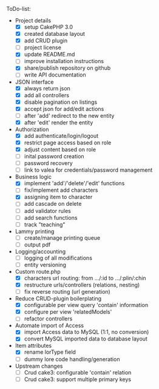 ToDo-list:
 - Project details
   - [x] setup CakePHP 3.0
   - [x] created database layout
   - [x] add CRUD plugin
   - [ ] project license
   - [x] update README.md
   - [ ] improve installation instructions
   - [x] share/publish repository on github
   - [ ] write API documentation
 - JSON interface
   - [x] always return json
   - [x] add all controllers
   - [x] disable pagination on listings
   - [x] accept json for add/edit actions
   - [ ] after 'add' redirect to the new entity
   - [x] after 'edit' render the entity
 - Authorization
   - [x] add authenticate/login/logout
   - [x] restrict page access based on role
   - [x] adjust content based on role
   - [ ] inital password creation
   - [ ] password recovery
   - [ ] link to valea for credentials/password management
 - Business logic
   - [x] implement 'add'/'delete'/'edit' functions
   - [ ] fix/implement add characters
   - [x] assigning item to character
   - [ ] add cascade on delete
   - [ ] add validator rules
   - [ ] add search functions
   - [ ] track "teaching"
 - Lammy printing
   - [ ] create/manage printing queue
   - [ ] output pdf
 - Logging/accounting
   - [ ] logging of all modifications
   - [ ] entity versioning
 - Custom route.php
   - [x] characters url routing: from .../:id to .../:plin/:chin
   - [x] restructure urls/controllers (relations, nesting)
   - [ ] fix reverse routing (url generation)
 - Reduce CRUD-plugin boilerplating
   - [x] configurable per view query 'contain' information
   - [x] configure per view 'relatedModels'
   - [ ] refactor controllers
 - Automate import of Access
   - [x] import Access data to MySQL (1:1, no conversion)
   - [x] convert MySQL imported data to database layout
 - Item attributes
   - [x] rename lorType field
   - [ ] dummy lore code handling/generation
 - Upstream changes
   - [ ] Crud cake3: configurable 'contain' relation
   - [ ] Crud cake3: support multiple primary keys

